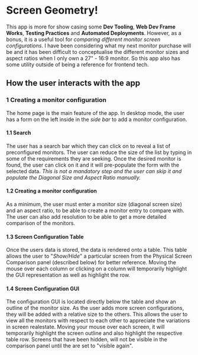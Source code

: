 # Screen Geometry!

This app is more for show casing some **Dev Tooling**, **Web Dev Frame Works**, **Testing Practices** and **Automated Deployments**. However, as a bonus, it is a useful tool for _comparing different monitor screen configurations_.
I have been considering what my next monitor purchase will be and it has been difficult to conceptualise the different monitor sizes and aspect ratios when I only own a 27" - 16:9 monitor. So this app also has some utility outside of being a reference for frontend tech.

## How the user interacts with the app

### 1 Creating a monitor configuration

The home page is the main feature of the app. In desktop mode, the user has a form on the left inside in the _side bar_ to add a monitor configuration.

#### 1.1 Search

The user has a search bar which they can click on to reveal a list of preconfigured monitors. The user can reduce the size of the list by typing in some of the requirements they are seeking. Once the desired monitor is found, the user can click on it and it will pre-populate the form with the selected data.
_This is not a mandatory step and the user can skip it and populate the Diagonal Size and Aspect Ratio manually._

#### 1.2 Creating a monitor configuration

As a minimum, the user must enter a monitor size (diagonal screen size) and an aspect ratio, to be able to create a monitor entry to compare with.
The user can also add resolution to be able to get a more detailed comparison of the monitors.

#### 1.3 Screen Configuration Table

Once the users data is stored, the data is rendered onto a table. This table allows the user to "_Show/Hide_" a particular screen from the Physical Screen Comparison panel (described below) for better reference. Moving the mouse over each column or clicking on a column will temporarily highlight the GUI representation as well as highlight the row.

#### 1.4 Screen Configuration GUI

The configuration GUI is located directly below the table and show an outline of the monitor size. As the user adds more screen configurations, they will be added with a relative size to the others. This allows the user to view all the monitors with respect to each other to appreciate the variations in screen realestate.
Moving your mouse over each screen, it will temporarily highlight the screen outline and also highlight the respective table row.
Screens that have been hidden, will not be visible in the comparison panel until the are set to "visible again".
